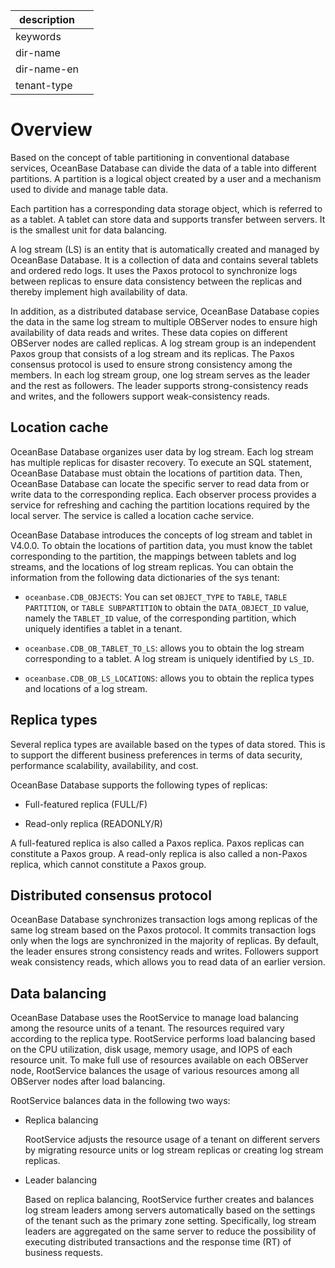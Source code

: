 |description||
|---|---|
|keywords||
|dir-name||
|dir-name-en||
|tenant-type||

# Overview

Based on the concept of table partitioning in conventional database services, OceanBase Database can divide the data of a table into different partitions. A partition is a logical object created by a user and a mechanism used to divide and manage table data.

Each partition has a corresponding data storage object, which is referred to as a tablet. A tablet can store data and supports transfer between servers. It is the smallest unit for data balancing.

A log stream (LS) is an entity that is automatically created and managed by OceanBase Database. It is a collection of data and contains several tablets and ordered redo logs. It uses the Paxos protocol to synchronize logs between replicas to ensure data consistency between the replicas and thereby implement high availability of data.

In addition, as a distributed database service, OceanBase Database copies the data in the same log stream to multiple OBServer nodes to ensure high availability of data reads and writes. These data copies on different OBServer nodes are called replicas. A log stream group is an independent Paxos group that consists of a log stream and its replicas. The Paxos consensus protocol is used to ensure strong consistency among the members. In each log stream group, one log stream serves as the leader and the rest as followers. The leader supports strong-consistency reads and writes, and the followers support weak-consistency reads.

## Location cache

OceanBase Database organizes user data by log stream. Each log stream has multiple replicas for disaster recovery. To execute an SQL statement, OceanBase Database must obtain the locations of partition data. Then, OceanBase Database can locate the specific server to read data from or write data to the corresponding replica. Each observer process provides a service for refreshing and caching the partition locations required by the local server. The service is called a location cache service.

OceanBase Database introduces the concepts of log stream and tablet in V4.0.0. To obtain the locations of partition data, you must know the tablet corresponding to the partition, the mappings between tablets and log streams, and the locations of log stream replicas. You can obtain the information from the following data dictionaries of the sys tenant:

* `oceanbase.CDB_OBJECTS`: You can set `OBJECT_TYPE` to `TABLE`, `TABLE PARTITION`, or `TABLE SUBPARTITION` to obtain the `DATA_OBJECT_ID` value, namely the `TABLET_ID` value, of the corresponding partition, which uniquely identifies a tablet in a tenant.

* `oceanbase.CDB_OB_TABLET_TO_LS`: allows you to obtain the log stream corresponding to a tablet. A log stream is uniquely identified by `LS_ID`.

* `oceanbase.CDB_OB_LS_LOCATIONS`: allows you to obtain the replica types and locations of a log stream.

## Replica types

Several replica types are available based on the types of data stored. This is to support the different business preferences in terms of data security, performance scalability, availability, and cost.

OceanBase Database supports the following types of replicas:

* Full-featured replica (FULL/F)

* Read-only replica (READONLY/R)

A full-featured replica is also called a Paxos replica. Paxos replicas can constitute a Paxos group. A read-only replica is also called a non-Paxos replica, which cannot constitute a Paxos group.

## Distributed consensus protocol

OceanBase Database synchronizes transaction logs among replicas of the same log stream based on the Paxos protocol. It commits transaction logs only when the logs are synchronized in the majority of replicas. By default, the leader ensures strong consistency reads and writes. Followers support weak consistency reads, which allows you to read data of an earlier version.

## Data balancing

OceanBase Database uses the RootService to manage load balancing among the resource units of a tenant. The resources required vary according to the replica type. RootService performs load balancing based on the CPU utilization, disk usage, memory usage, and IOPS of each resource unit. To make full use of resources available on each OBServer node, RootService balances the usage of various resources among all OBServer nodes after load balancing.

RootService balances data in the following two ways:

* Replica balancing

   RootService adjusts the resource usage of a tenant on different servers by migrating resource units or log stream replicas or creating log stream replicas.

* Leader balancing

   Based on replica balancing, RootService further creates and balances log stream leaders among servers automatically based on the settings of the tenant such as the primary zone setting. Specifically, log stream leaders are aggregated on the same server to reduce the possibility of executing distributed transactions and the response time (RT) of business requests.

